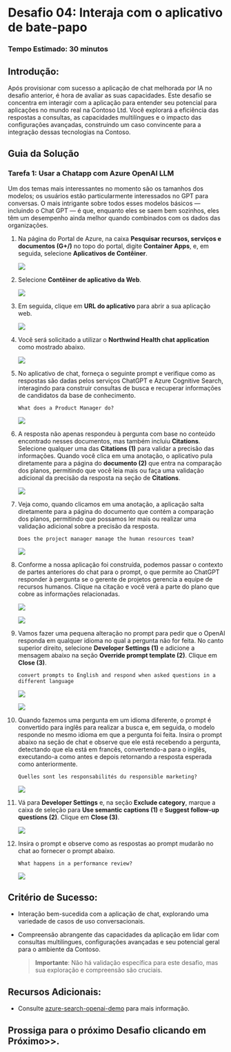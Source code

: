 # Desafio 04: Interaja com o aplicativo de bate-papo

### Tempo Estimado: 30 minutos

## Introdução:

Após provisionar com sucesso a aplicação de chat melhorada por IA no desafio anterior, é hora de avaliar as suas capacidades. Este desafio se concentra em interagir com a aplicação para entender seu potencial para aplicações no mundo real na Contoso Ltd. Você explorará a eficiência das respostas a consultas, as capacidades multilíngues e o impacto das configurações avançadas, construindo um caso convincente para a integração dessas tecnologias na Contoso.

## Guia da Solução

### Tarefa 1: Usar a Chatapp com Azure OpenAI LLM

Um dos temas mais interessantes no momento são os tamanhos dos modelos; os usuários estão particularmente interessados no GPT para conversas. O mais intrigante sobre todos esses modelos básicos — incluindo o Chat GPT — é que, enquanto eles se saem bem sozinhos, eles têm um desempenho ainda melhor quando combinados com os dados das organizações.

1. Na página do Portal de Azure, na caixa **Pesquisar recursos, serviços e documentos (G+/)** no topo do portal, digite **Container Apps**, e, em seguida, selecione **Aplicativos de Contêiner**.

   ![](../media/imag06.png)

1. Selecione **Contêiner de aplicativo da Web**.

   ![](../media/imag07.png)
      
1. Em seguida, clique em **URL do aplicativo** para abrir a sua aplicação web.

   ![](../media/imag08.png)
   
1. Você será solicitado a utilizar o **Northwind Health chat application** como mostrado abaixo. 

   ![](../media/lab03-04.png)

1. No aplicativo de chat, forneça o seguinte prompt e verifique como as respostas são dadas pelos serviços ChatGPT e Azure Cognitive Search, interagindo para construir consultas de busca e recuperar informações de candidatos da base de conhecimento.

   ```
   What does a Product Manager do?
   ```

   ![](../media/Active-image115.png)

1. A resposta não apenas respondeu à pergunta com base no conteúdo encontrado nesses documentos, mas também incluiu **Citations**. Selecione qualquer uma das **Citations (1)** para validar a precisão das informações. Quando você clica em uma anotação, o aplicativo pula diretamente para a página do **documento (2)** que entra na comparação dos planos, permitindo que você leia mais ou faça uma validação adicional da precisão da resposta na seção de **Citations**.

   ![](../media/Active-image116.png)

1. Veja como, quando clicamos em uma anotação, a aplicação salta diretamente para a página do documento que contém a comparação dos planos, permitindo que possamos ler mais ou realizar uma validação adicional sobre a precisão da resposta.

   ```
   Does the project manager manage the human resources team?
   ```
   
   ![](../media/3-6.png)

1. Conforme a nossa aplicação foi construída, podemos passar o contexto de partes anteriores do chat para o prompt, o que permite ao ChatGPT responder à pergunta se o gerente de projetos gerencia a equipe de recursos humanos. Clique na citação e você verá a parte do plano que cobre as informações relacionadas.

   ![](../media/3-6.1.png)
   
   ![](../media/3-7.png)

1. Vamos fazer uma pequena alteração no prompt para pedir que o OpenAI responda em qualquer idioma no qual a pergunta não for feita. No canto superior direito, selecione  **Developer Settings (1)** e adicione a mensagem abaixo na seção **Override prompt template (2)**. Clique em **Close (3)**.

      ```
      convert prompts to English and respond when asked questions in a different language
      ```

      ![](../media/Active-image117.png)
   
      ![](../media/Active-image118.png)

1. Quando fazemos uma pergunta em um idioma diferente, o prompt é convertido para inglês para realizar a busca e, em seguida, o modelo responde no mesmo idioma em que a pergunta foi feita. Insira o prompt abaixo na seção de chat e observe que ele está recebendo a pergunta, detectando que ela está em francês, convertendo-a para o inglês, executando-a como antes e depois retornando a resposta esperada como anteriormente.

   ```
   Quelles sont les responsabilités du responsible marketing?
   ```

   ![](../media/3-8.png)

1. Vá para **Developer Settings** e, na seção **Exclude category**, marque a caixa de seleção para **Use semantic captions (1)** e **Suggest follow-up questions (2)**. Clique em **Close (3)**.

   ![](../media/Active-image119.png)

1. Insira o prompt e observe como as respostas ao prompt mudarão no chat ao fornecer o prompt abaixo.

   ```
   What happens in a performance review?
   ```

   ![](../media/3-10.png)

## Critério de Sucesso:
  - Interação bem-sucedida com a aplicação de chat, explorando uma variedade de casos de uso conversacionais.
  - Compreensão abrangente das capacidades da aplicação em lidar com consultas multilíngues, configurações avançadas e seu potencial geral para o ambiente da Contoso.
     
    > **Importante**: Não há validação específica para este desafio, mas sua exploração e compreensão são cruciais.


## Recursos Adicionais:

- Consulte  [azure-search-openai-demo](https://github.com/Azure-Samples/azure-search-openai-demo) para mais informação.

## Prossiga para o próximo Desafio clicando em **Próximo**>>.
